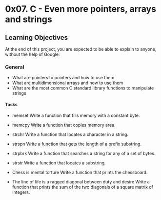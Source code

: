 # 0x07. C - Even more pointers, arrays and strings

## Learning Objectives
At the end of this project, you are expected to be able to explain to anyone, without the help of Google:

### General

- What are pointers to pointers and how to use them
- What are multidimensional arrays and how to use them
- What are the most common C standard library functions to manipulate strings

#### Tasks
* memset
Write a function that fills memory with a constant byte.

* memcpy
Write a function that copies memory area.

* strchr
Write a function that locates a character in a string.

* strspn
Write a function that gets the length of a prefix substring.

* strpbrk
Write a function that searches a string for any of a set of bytes.

* strstr
Write a function that locates a substring.

* Chess is mental torture
Write a function that prints the chessboard.

* The line of life is a ragged diagonal between duty and desire
Write a function that prints the sum of the two diagonals of a square matrix of integers.
